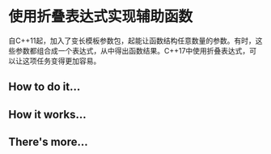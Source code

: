 # 使用折叠表达式实现辅助函数

自C++11起，加入了变长模板参数包，起能让函数结构任意数量的参数。有时，这些参数都组合成一个表达式，从中得出函数结果。C++17中使用折叠表达式，可以让这项任务变得更加容易。

## How to do it...





## How it works...





## There's more...




